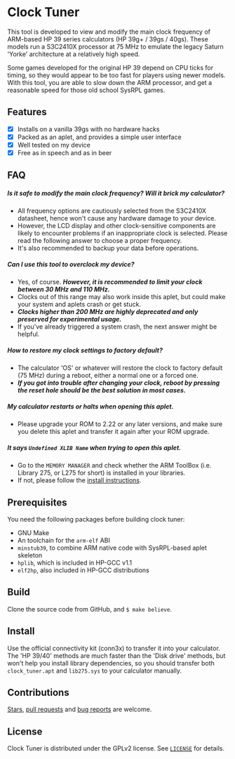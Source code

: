 # Clock Tuner
This tool is developed to view and modify the main clock frequency of
ARM-based HP 39 series calculators (HP 39g+ / 39gs / 40gs).
These models run a S3C2410X processor at 75 MHz to emulate the legacy
Saturn 'Yorke' architecture at a relatively high speed.

Some games developed for the original HP 39 depend on CPU ticks for timing,
so they would appear to be too fast for players using newer models.
With this tool, you are able to slow down the ARM processor, and get a
reasonable speed for those old school SysRPL games.

## Features
- [x] Installs on a vanilla 39gs with no hardware hacks
- [x] Packed as an aplet, and provides a simple user interface
- [x] Well tested on my device
- [x] Free as in speech and as in beer

## FAQ
##### Is it safe to modify the main clock frequency? Will it brick my calculator?
- All frequency options are cautiously selected from the S3C2410X datasheet,
hence won't cause any hardware damage to your device.
- However, the LCD display and other clock-sensitive components are likely to
encounter problems if an inappropriate clock is selected. Please read the
following answer to choose a proper frequency.
- It's also recommended to backup your data before operations.

##### Can I use this tool to overclock my device?
- Yes, of course. ***However, it is recommended to limit your clock between
30 MHz and 110 MHz.***
- Clocks out of this range may also work inside this aplet, but could make
your system and aplets crash or get stuck.
- ***Clocks higher than 200 MHz are highly deprecated and only preserved
for experimental usage.***
- If you've already triggered a system crash, the next answer might be helpful.

##### How to restore my clock settings to factory default?
- The calculator 'OS' or whatever will restore the clock to factory default
(75 MHz) during a reboot, either a normal one or a forced one.
- ***If you got into trouble after changing your clock, reboot by pressing
the reset hole should be the best solution in most cases.***

##### My calculator restarts or halts when opening this aplet.
- Please upgrade your ROM to 2.22 or any later versions, and make sure you
delete this aplet and transfer it again after your ROM upgrade.

##### It says `Undefined XLIB Name` when trying to open this aplet.
- Go to the `MEMORY MANAGER` and check whether the ARM ToolBox
(i.e. Library 275, or L275 for short) is installed in your libraries.
- If not, please follow the [install instructions](#install).

## Prerequisites
You need the following packages before building clock tuner:

- GNU Make
- An toolchain for the `arm-elf` ABI
- `minstub39`, to combine ARM native code with SysRPL-based aplet skeleton
- `hplib`, which is included in HP-GCC v1.1
- `elf2hp`, also included in HP-GCC distributions

## Build
Clone the source code from GitHub, and `$ make believe`.

## Install
Use the official connectivity kit (conn3x) to transfer it into your calculator.
The 'HP 39/40' methods are much faster than the 'Disk drive' methods, but
won't help you install library dependencies, so you should transfer both
`clock_tuner.apt` and `lib275.sys` to your calculator manually.

## Contributions
[Stars](https://github.com/Arnie97/clock-tuner/stargazers), [pull requests](https://github.com/Arnie97/clock-tuner/pulls) and [bug reports](https://github.com/Arnie97/clock-tuner/issues) are welcome.

## License
Clock Tuner is distributed under the GPLv2 license.
See [`LICENSE`](LICENSE) for details.
